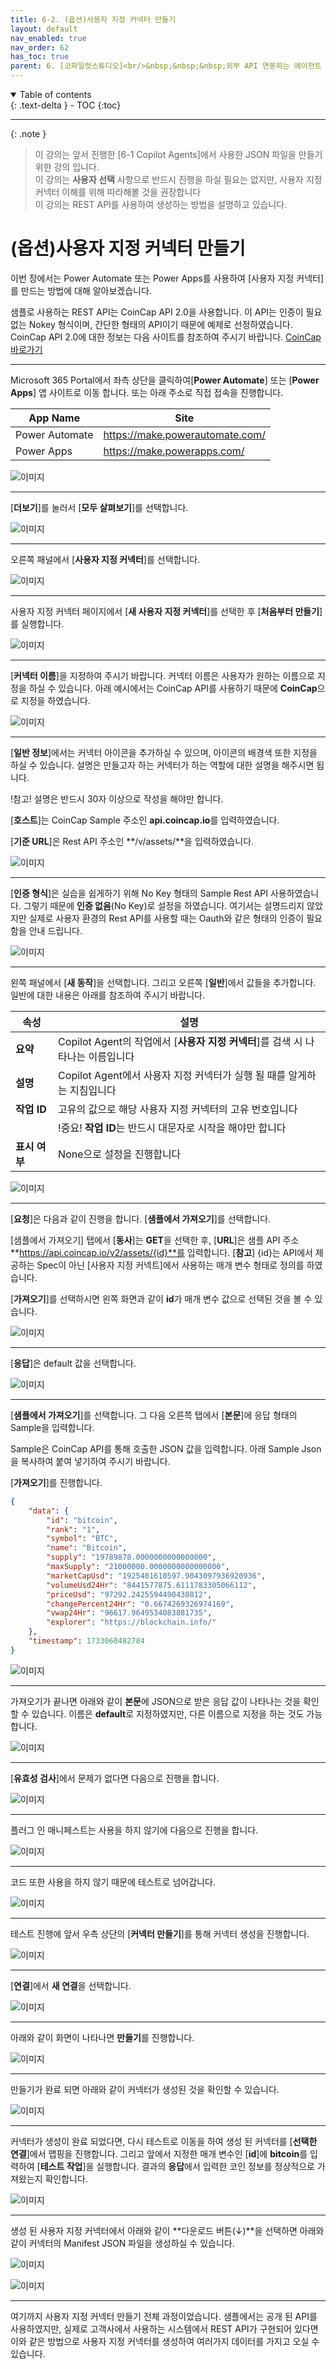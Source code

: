 ```yaml
---
title: 6-2. (옵션)사용자 지정 커넥터 만들기
layout: default
nav_enabled: true
nav_order: 62
has_toc: true
parent: 6. [코파일럿스튜디오]<br/>&nbsp;&nbsp;&nbsp;외부 API 연동하는 에이전트
---
```


<details open markdown="block">
  <summary>
    Table of contents
  </summary>
  {: .text-delta }
- TOC
{:toc}
</details>

---

{: .note }
> 이 강의는 앞서 진행한 [6-1 Copilot Agents]에서 사용한 JSON 파일을 만들기 위한 강의 입니다.<br/>
> 이 강의는 **사용자 선택** 사항으로 반드시 진행을 하실 필요는 없지만, 사용자 지정 커넥터 이해를 위해 따라해볼 것을 권장합니다<br/>
> 이 강의는 REST API를 사용하여 생성하는 방법을 설명하고 있습니다.<br/>
> 


# (옵션)사용자 지정 커넥터 만들기

이번 장에서는 Power Automate 또는 Power Apps를 사용하여 [사용자 지정 커넥터]를 만드는 방법에 대해 알아보겠습니다.

샘플로 사용하는 REST API는 CoinCap API 2.0을 사용합니다. 이 API는 인증이 필요 없는 Nokey 형식이며, 간단한 형태의 API이기 때문에 예제로 선정하였습니다.
CoinCap API 2.0에 대한 정보는 다음 사이트를 참조하여 주시기 바랍니다.
[CoinCap 바로가기](https://docs.coincap.io/ "CoinCap API 바로가기") 

---

Microsoft 365 Portal에서 좌측 상단을 클릭하여[**Power Automate**] 또는 [**Power Apps**] 앱 사이트로 이동 합니다. 또는 아래 주소로 직접 접속을 진행합니다.

|App Name|Site|
|---|---|
|Power Automate| https://make.powerautomate.com/|
|Power Apps| https://make.powerapps.com/|


![이미지](../assets/60/62_00.png)

---

[**더보기**]를 눌러서 [**모두 살펴보기**]를 선택합니다.

![이미지](../assets/60/62_01.png)

---

오른쪽 패널에서 [**사용자 지정 커넥터**]를 선택합니다.

![이미지](../assets/60/62_02.png)

---

사용자 지정 커넥터 페이지에서 [**새 사용자 지정 커넥터**]를 선택한 후 [**처음부터 만들기**]를 실행합니다.

![이미지](../assets/60/62_03.png)

---

[**커넥터 이름**]을 지정하여 주시기 바랍니다. 커넥터 이름은 사용자가 원하는 이름으로 지정을 하실 수 있습니다. 아래 예시에서는 CoinCap API를 사용하기 때문에 **CoinCap**으로 지정을 하였습니다.

![이미지](../assets/60/62_04.png)

---

[**일반 정보**]에서는 커넥터 아이콘을 추가하실 수 있으며, 아이콘의 배경색 또한 지정을 하실 수 있습니다. 설명은 만들고자 하는 커넥터가 하는 역할에 대한 설명을 해주시면 됩니다.

!참고! 설명은 반드시 30자 이상으로 작성을 해야만 합니다.

[**호스트**]는 CoinCap Sample 주소인 **api.coincap.io**를 입력하였습니다.

[**기준 URL**]은 Rest API 주소인 **/v/assets/**을 입력하였습니다. 

![이미지](../assets/60/62_05.png)

---

[**인증 형식**]은 실습을 쉽게하기 위해 No Key 형태의 Sample Rest API 사용하였습니다. 그렇기 때문에 **인증 없음**(No Key)로 설정을 하였습니다. 
여기서는 설명드리지 않았지만 실제로 사용자 환경의 Rest API를 사용할 때는 Oauth와 같은 형태의 인증이 필요함을 안내 드립니다.

![이미지](../assets/60/62_06.png)

---

왼쪽 패널에서 [**새 동작**]을 선택합니다. 그리고 오른쪽 [**일반**]에서 값들을 추가합니다. 일반에 대한 내용은 아래를 참조하여 주시기 바랍니다.

|속성|설명|
|---|---|
|**요약**| Copilot Agent의 작업에서 [**사용자 지정 커넥터**]를 검색 시 나타나는 이름입니다|
|**설명**| Copilot Agent에서 사용자 지정 커넥터가 실행 될 때를 알게하는 지침입니다|
|**작업 ID**| 고유의 값으로 해당 사용자 지정 커넥터의 고유 번호입니다|
||!중요! **작업 ID**는 반드시 대문자로 시작을 해야만 합니다|
|**표시 여부**| None으로 설정을 진행합니다|

![이미지](../assets/60/62_07.png)

---

[**요청**]은 다음과 같이 진행을 합니다. [**샘플에서 가져오기**]를 선택합니다.

[샘플에서 가져오기] 탭에서 [**동사**]는 **GET**을 선택한 후, [**URL**]은 샘플 API 주소 **https://api.coincap.io/v2/assets/{id}**를 입력합니다.
[**참고**] {id}는 API에서 제공하는 Spec이 아닌 [사용자 지정 커넥트]에서 사용하는 매개 변수 형태로 정의를 하였습니다.

[**가져오기**]를 선택하시면 왼쪽 화면과 같이 **id**가 매개 변수 값으로 선택된 것을 볼 수 있습니다.

![이미지](../assets/60/62_09.png)

---

[**응답**]은 default 값을 선택합니다.

![이미지](../assets/60/62_10.png)

---

[**샘플에서 가져오기**]를 선택합니다. 그 다음 오른쯕 탭에서 [**본문**]에 응답 형태의 Sample을 입력합니다.

Sample은 CoinCap API를 통해 호출한 JSON 값을 입력합니다. 아래 Sample Json을 복사하여 붙여 넣기하여 주시기 바랍니다.

[**가져오기**]를 진행합니다.

``` json
{
    "data": {
        "id": "bitcoin",
        "rank": "1",
        "symbol": "BTC",
        "name": "Bitcoin",
        "supply": "19789878.0000000000000000",
        "maxSupply": "21000000.0000000000000000",
        "marketCapUsd": "1925401610597.9043097936920936",
        "volumeUsd24Hr": "8441577875.6111783305066112",
        "priceUsd": "97292.2425594490430812",
        "changePercent24Hr": "0.6674269326974169",
        "vwap24Hr": "96617.9649534083881735",
        "explorer": "https://blockchain.info/"
    },
    "timestamp": 1733060482784
}
```

![이미지](../assets/60/62_12.png)

---

가져오기가 끝나면 아래와 같이 **본문**에 JSON으로 받은 응답 값이 나타나는 것을 확인할 수 있습니다. 이름은 **default**로 지정하였지만, 다른 이름으로 지정을 하는 것도 가능합니다.

![이미지](../assets/60/62_13.png)

---

[**유효성 검사**]에서 문제가 없다면 다음으로 진행을 합니다.

![이미지](../assets/60/62_14.png)

---

플러그 인 매니페스트는 사용을 하지 않기에 다음으로 진행을 합니다.

![이미지](../assets/60/62_15.png)

---

코드 또한 사용을 하지 않기 때문에 테스트로 넘어갑니다.

![이미지](../assets/60/62_16.png)

---

테스트 진행에 앞서 우측 상단의 [**커넥터 만들기**]를 통해 커넥터 생성을 진행합니다.

![이미지](../assets/60/62_17.png)

---

[**연결**]에서 **새 연결**을 선택합니다.

![이미지](../assets/60/62_18.png)

---

아래와 같이 화면이 나타나면 **만들기**를 진행합니다.

![이미지](../assets/60/62_19.png)

---

만들기가 완료 되면 아래와 같이 커넥터가 생성된 것을 확인할 수 있습니다.

![이미지](../assets/60/62_20.png)

---

커넥터가 생성이 완료 되었다면, 다시 테스트로 이동을 하여 생성 된 커넥터를 [**선택한 연결**]에서 맵핑을 진행합니다. 그리고 앞에서 지정한 매개 변수인 [**id**]에 **bitcoin**를 입력하여 [**테스트 작업**]을 실행합니다. 결과의 **응답**에서 입력한 코인 정보를 정상적으로 가져왔는지 확인합니다.

![이미지](../assets/60/62_21.png)

---

생성 된 사용자 지정 커넥터에서 아래와 같이 **다운로드 버튼(↓)**을 선택하면 아래와 같이 커넥터의 Manifest JSON 파일을 생성하실 수 있습니다.

![이미지](../assets/60/62_22.png)

![이미지](../assets/60/62_23.png)

---

여기까지 사용자 지정 커넥터 만들기 전체 과정이었습니다. 샘플에서는 공개 된 API를 사용하였지만, 실제로 고객사에서 사용하는 시스템에서 REST API가 구현되어 있다면 이와 같은 방법으로 사용자 지정 커넥터를 생성하여 여러가지 데이터를 가지고 오실 수 있습니다. 